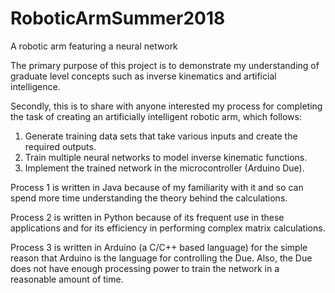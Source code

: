 # RoboticArmSummer2018
A robotic arm featuring a neural network

The primary purpose of this project is to demonstrate my understanding of graduate level concepts such as inverse kinematics and artificial intelligence. 

Secondly, this is to share with anyone interested my process for completing the task of creating an artificially intelligent robotic arm, which follows: 

  1. Generate training data sets that take various inputs and create the required outputs.
  2. Train multiple neural networks to model inverse kinematic functions.
  3. Implement the trained network in the microcontroller (Arduino Due).
  
Process 1 is written in Java because of my familiarity with it and so can spend more time understanding the theory behind the calculations.

Process 2 is written in Python because of its frequent use in these applications and for its efficiency in performing complex matrix calculations.

Process 3 is written in Arduino (a C/C++ based language) for the simple reason that Arduino is the language for controlling the Due. Also, the Due does not have enough processing power to train the network in a reasonable amount of time.
